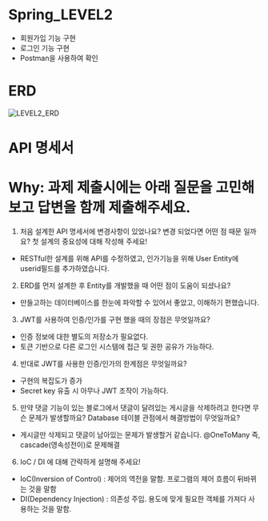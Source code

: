 # Spring_LEVEL2
- 회원가입 기능 구현
- 로그인 기능 구현
- Postman을 사용하여 확인

# ERD

![LEVEL2_ERD](https://github.com/Gimwooeung/Spring_LEVEL2/assets/132888708/296cb5e4-93a8-40e2-87b5-5b25f6258766)

# API 명세서

# Why: 과제 제출시에는 아래 질문을 고민해보고 답변을 함께 제출해주세요.
1. 처음 설계한 API 명세서에 변경사항이 있었나요? 
변경 되었다면 어떤 점 때문 일까요? 첫 설계의 중요성에 대해 작성해 주세요!
 - RESTful한 설계를 위해 API를 수정하였고, 인가기능을 위해 User Entity에 userid필드를 추가하였습니다.

2. ERD를 먼저 설계한 후 Entity를 개발했을 때 어떤 점이 도움이 되셨나요?
 - 만들고하는 데이터베이스를 한눈에 파악할 수 있어서 좋았고, 이해하기 편했습니다.

3. JWT를 사용하여 인증/인가를 구현 했을 때의 장점은 무엇일까요?
 - 인증 정보에 대한 별도의 저장소가 필요없다.
 - 토큰 기반으로 다른 로그인 시스템에 접근 및 권한 공유가 가능하다.

4. 반대로 JWT를 사용한 인증/인가의 한계점은 무엇일까요?
 - 구현의 복잡도가 증가
 - Secret key 유출 시 아무나 JWT 조작이 가능하다.

5. 만약 댓글 기능이 있는 블로그에서 댓글이 달려있는 게시글을 삭제하려고 한다면 무슨 문제가 발생할까요? Database 테이블 관점에서 해결방법이 무엇일까요?
 - 게시글만 삭제되고 댓글이 남아있는 문제가 발생할거 같습니다. @OneToMany 즉, cascade(영속성전이)로 문제해결

6. IoC / DI 에 대해 간략하게 설명해 주세요!
 - IoC(Inversion of Control) : 제어의 역전을 말함. 프로그램의 제어 흐름이 뒤바뀌는 것을 말함
 - DI(Dependency Injection) : 의존성 주입. 용도에 맞게 필요한 객체를 가져다 사용하는 것을 말함.
